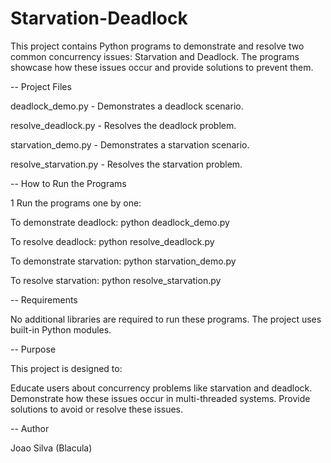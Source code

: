 # Starvation-Deadlock
  This project contains Python programs to demonstrate and resolve two common concurrency issues: Starvation and Deadlock. The programs showcase how these issues occur and provide solutions to prevent them.

--
Project Files

  deadlock_demo.py - Demonstrates a deadlock scenario.
  
  resolve_deadlock.py - Resolves the deadlock problem.
  
  starvation_demo.py - Demonstrates a starvation scenario.
  
  resolve_starvation.py - Resolves the starvation problem.

--
How to Run the Programs
  
1 Run the programs one by one:

  To demonstrate deadlock:
  python deadlock_demo.py
  
  To resolve deadlock:
  python resolve_deadlock.py
  
  To demonstrate starvation:
  python starvation_demo.py
  
  To resolve starvation:
  python resolve_starvation.py

--
Requirements

No additional libraries are required to run these programs. The project uses built-in Python modules.

--
Purpose

  This project is designed to:
  
  Educate users about concurrency problems like starvation and deadlock.
  Demonstrate how these issues occur in multi-threaded systems.
  Provide solutions to avoid or resolve these issues.

--
Author

Joao Silva (Blacula)
